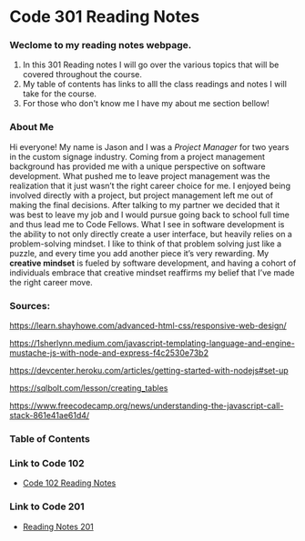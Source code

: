 # Code 301 Reading Notes

### Weclome to my reading notes webpage. 
  1. In this 301 Reading notes I will go over the various topics that will be covered throughout the course.
  2. My table of contents has links to alll the class readings and notes  I will take for the course.
  3. For those who don't know me I have my about me section bellow!

### About Me
Hi everyone! My name is Jason and I was a *Project Manager* for two years in the custom signage industry. Coming from a project management background has provided me with a unique perspective on software development. What pushed me to leave project management was the realization that it just wasn’t the right career choice for me. I enjoyed being involved directly with a project, but project management left me out of making the final decisions. After talking to my partner we decided that it was best to leave my job and I would pursue going back to school full time and thus lead me to Code Fellows. What I see in software development is the ability to not only directly create a user interface, but heavily relies on a problem-solving mindset. I like to think of that problem solving just like a puzzle, and every time you add another piece it’s very rewarding. My **creative mindset** is fueled by software development, and having a cohort of individuals embrace that creative mindset reaffirms my belief that I’ve made the right career move.

### Sources:
https://learn.shayhowe.com/advanced-html-css/responsive-web-design/

https://1sherlynn.medium.com/javascript-templating-language-and-engine-mustache-js-with-node-and-express-f4c2530e73b2

https://devcenter.heroku.com/articles/getting-started-with-nodejs#set-up

https://sqlbolt.com/lesson/creating_tables

https://www.freecodecamp.org/news/understanding-the-javascript-call-stack-861e41ae61d4/

### Table of Contents


### Link to Code 102
- [Code 102 Reading Notes](https://jtaisey389.github.io/reading-notes/)

### Link to Code 201
- [Reading Notes 201](https://jtaisey389.github.io/reading-notes201.md/)
